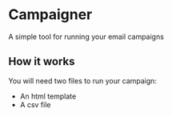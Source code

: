 # Campaigner
A simple tool for running your email campaigns

## How it works
You will need two files to run your campaign:
* An html template
* A csv file
